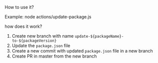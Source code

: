 How to use it?

Example: node actions/update-package.js <repo-name> <pachage-name> <new-package-versions>

how does it work?

1. Create new branch with name `update-${packageName}-to-${packageVersion}`
2. Update the `package.json` file
3. Create a new commit with updated `package.json` file in a new branch
4. Create PR in master from the new branch
